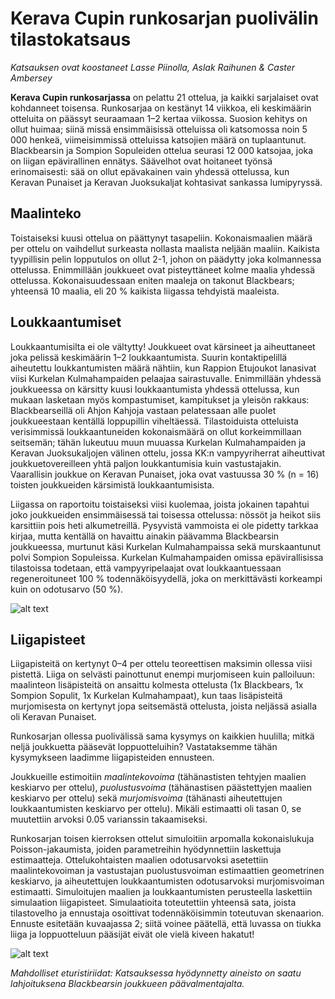# Kerava Cupin runkosarjan puolivälin tilastokatsaus
*Katsauksen ovat koostaneet Lasse Piinolla, Aslak Raihunen & Caster Ambersey*

**Kerava Cupin runkosarjassa** on pelattu 21 ottelua, ja kaikki sarjalaiset ovat kohdanneet toisensa. Runkosarjaa on kestänyt 14 viikkoa, eli keskimäärin otteluita on päässyt seuraamaan 1–2 kertaa viikossa. Suosion kehitys on ollut huimaa; siinä missä ensimmäisissä otteluissa oli katsomossa noin 5 000 henkeä, viimeisimmissä otteluissa katsojien määrä on tuplaantunut. Blackbearsin ja Sompion Sopuleiden ottelua seurasi 12 000 katsojaa, joka on liigan epävirallinen ennätys. Säävelhot ovat hoitaneet työnsä erinomaisesti: sää on ollut epävakainen vain yhdessä ottelussa, kun Keravan Punaiset ja Keravan Juoksukaljat kohtasivat sankassa lumipyryssä.

## Maalinteko

Toistaiseksi kuusi ottelua on päättynyt tasapeliin. Kokonaismaalien määrä per ottelu on vaihdellut surkeasta nollasta maalista neljään maaliin. Kaikista tyypillisin pelin lopputulos on ollut 2-1, johon on päädytty joka kolmannessa ottelussa. Enimmillään joukkueet ovat pisteyttäneet kolme maalia yhdessä ottelussa. Kokonaisuudessaan eniten maaleja on takonut Blackbears; yhteensä 10 maalia, eli 20 % kaikista liigassa tehdyistä maaleista.

## Loukkaantumiset

Loukkaantumisilta ei ole vältytty! Joukkueet ovat kärsineet ja aiheuttaneet joka pelissä keskimäärin 1–2 loukkaantumista. Suurin kontaktipelillä aiheutettu loukkantumisten määrä nähtiin, kun Rappion Etujoukot lanasivat viisi Kurkelan Kulmahampaiden pelaajaa sairastuvalle. Enimmillään yhdessä joukkueessa on kärsitty kuusi loukkaantumista yhdessä ottelussa, kun mukaan lasketaan myös kompastumiset, kampitukset ja yleisön rakkaus: Blackbearseillä oli Ahjon Kahjoja vastaan pelatessaan alle puolet joukkueestaan kentällä loppupillin viheltäessä. Tilastoiduista otteluista verisimmissä loukkaantuneiden kokonaismäärä on ollut korkeimmillaan seitsemän; tähän lukeutuu muun muuassa Kurkelan Kulmahampaiden ja Keravan Juoksukaljojen välinen ottelu, jossa KK:n vampyyriherrat aiheuttivat joukkuetovereilleen yhtä paljon loukkantumisia kuin vastustajakin. Vaarallisin joukkue on Keravan Punaiset, joka ovat vastuussa 30 % (n = 16) toisten joukkueiden kärsimistä loukkaantumisista.

Liigassa on raportoitu toistaiseksi viisi kuolemaa, joista jokainen tapahtui joko joukkueiden ensimmäisessä tai toisessa ottelussa: nössöt ja heikot siis karsittiin pois heti alkumetreillä. Pysyvistä vammoista ei ole pidetty tarkkaa kirjaa, mutta kentällä on havaittu ainakin päävamma Blackbearsin joukkueessa, murtunut käsi Kurkelan Kulmahampaissa sekä murskaantunut polvi Sompion Sopuleissa. Kurkelan Kulmahampaiden omissa epävirallisissa tilastoissa todetaan, että vampyyripelaajat ovat loukkaantuessaan regeneroituneet 100 % todennäköisyydellä, joka on merkittävästi korkeampi kuin on odotusarvo (50 %). 

![alt text](/siteTexts/blogEntries/16/TDCASgraph.png)

## Liigapisteet

Liigapisteitä on kertynyt 0–4 per ottelu teoreettisen maksimin ollessa viisi pistettä. Liiga on selvästi painottunut enempi murjomiseen kuin palloiluun: maalinteon lisäpisteitä on ansaittu kolmesta ottelusta (1x Blackbears, 1x Sompion Sopulit, 1x Kurkelan Kulmahampaat), kun taas lisäpisteitä murjomisesta on kertynyt jopa seitsemästä ottelusta, joista neljässä asialla oli Keravan Punaiset. 

Runkosarjan ollessa puolivälissä sama kysymys on kaikkien huulilla; mitkä neljä joukkuetta pääsevät loppuotteluihin?  Vastataksemme tähän kysymykseen laadimme liigapisteiden ennusteen.

Joukkueille estimoitiin *maalintekovoima* (tähänastisten tehtyjen maalien keskiarvo per ottelu), *puolustusvoima* (tähänastisen päästettyjen maalien keskiarvo per ottelu) sekä *murjomisvoima* (tähänasti aiheutettujen loukkaantumisten keskiarvo per ottelu). Mikäli estimaatti oli tasan 0, se muutettiin arvoksi 0.05 varianssin takaamiseksi.

Runkosarjan toisen kierroksen ottelut simuloitiin arpomalla kokonaislukuja Poisson-jakaumista, joiden parametreihin hyödynnettiin laskettuja estimaatteja. Ottelukohtaisten maalien odotusarvoksi asetettiin maalintekovoiman ja vastustajan puolustusvoiman estimaattien geometrinen keskiarvo, ja aiheutettujen loukkaantumisten odotusarvoksi murjomisvoiman estimaatti. Simuloitujen maalien ja loukkaantumisten perusteella laskettiin simulaation liigapisteet. Simulaatioita toteutettiin yhteensä sata, joista tilastovelho ja ennustaja osoittivat todennäköisimmin toteutuvan skenaarion. Ennuste esitetään kuvaajassa 2; siitä voinee päätellä, että luvassa on tiukka liiga ja loppuotteluun pääsijät eivät ole vielä kiveen hakatut!

![alt text](/siteTexts/blogEntries/16/liigaennuste.png)

*Mahdolliset eturistiriidat: Katsauksessa hyödynnetty aineisto on saatu lahjoituksena Blackbearsin joukkueen päävalmentajalta.*
